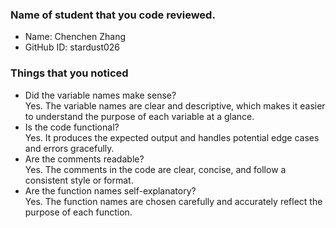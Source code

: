 ### Name of student that you code reviewed.
- Name: Chenchen Zhang
- GitHub ID: stardust026


### Things that you noticed
- Did the variable names make sense?  
Yes. The variable names are clear and descriptive, which makes it easier to understand the purpose of each variable at a glance. 
- Is the code functional?  
Yes. It produces the expected output and handles potential edge cases and errors gracefully. 
- Are the comments readable?  
Yes. The comments in the code are clear, concise, and follow a consistent style or format. 
- Are the function names self-explanatory?  
Yes. The function names are chosen carefully and accurately reflect the purpose of each function. 

